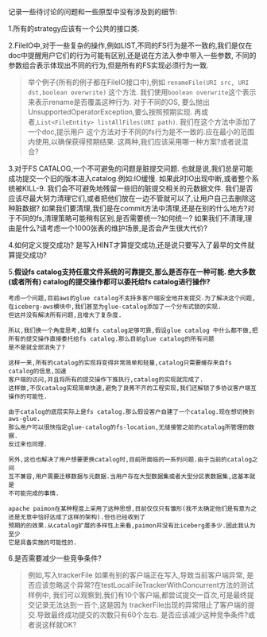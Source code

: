 记录一些待讨论的问题和一些原型中没有涉及到的细节:

1.所有的strategy应该有一个公共的接口类.

2.FileIO中,对于一些复杂的操作,例如LIST,不同的FS行为是不一致的,我们是仅在doc中提醒用户它们的行为可能有区别,还是说在方法入参中带入一些参数,
不同的参数组合表示体现出不同的行为,但是所有的FS实现必须行为一致. 
>举个例子(所有的例子都在FileIO接口中),例如 `renameFile(URI src, URI dst,boolean overwrite)` 这个方法.
我们使用`boolean overwrite`这个表示来表示rename是否覆盖这种行为. 对于不同的OS,
要么抛出 UnsupportedOperatorException,要么按照预期实现.
再或者,`List<FileEntity> listAllFiles(URI path)`. 我们在这个方法中添加了一个doc,提示用户
这个方法对于不同的fs行为是不一致的.应在最小的范围内使用,以确保获得预期结果. 这两种,我们应该采用哪一种方案?或者说混合?


3.对于FS CATALOG,一个不可避免的问题是脏提交问题. 也就是说,我们总是可能成功提交一个旧的版本进入catalog.例如:IO缓慢.
如果此时IO出现中断,或者整个系统被KILL-9. 我们会不可避免地残留一些旧的脏提交相关的元数据文件.
我们是否应该尽最大努力清理它们,或者把他们放在一边不管就可以了,让用户自己去删除这种脏数据?
如果我们要清理,我们是在commit方法中清理,还是在别的什么地方?对于不同的fs,清理策略可能稍有区别,是否需要统一?如何统一?
如果我们不清理,理由是什么?请考虑一个1000张表的维护场景,是否会产生很大代价?

4.如何定义提交成功? 是写入HINT才算提交成功,还是说只要写入了最早的文件就算提交成功?

5.**假设fs catalog支持任意文件系统的可靠提交,那么是否存在一种可能. 绝大多数(或者所有)
catalog的提交操作都可以委托给fs catalog进行操作?**
```
考虑一个问题,目前aws的glue catalog不支持多客户端安全地并发提交.为了解决这个问题,
在iceberg-aws模块中,我们甚至为glue-catalog添加了一个分布式锁的实现.
但这并没有解决所有问题,且增大了复杂度.

所以,我们换一个角度思考,如果fs catalog足够可靠,假设glue catalog 中什么都不做,把所有的提交操作直接委托给fs catalog.那么目前glue catalog的所有问题
是不是就全部消失了?

这样一来,所有的catalog的实现将变得非常简单和轻量,catalog只需要缓存来自fs catalog的信息,加速
客户端的访问,并且将所有的提交操作下推执行,catalog的实现就完成了.
这样做,不仅catalog实现简单快速,避免了良莠不齐的工程实现,我们还解锁了多协议客户端互操作的可能性.

由于catalog的底层实际上是fs catalog.那么假设客户自建了一个catalog.现在想切换到aws-glue.
那么用户可以很快指定glue-catalog的fs-location,无缝接管之前的catalog所管理的数据.
反过来也同理.

另外,这也也解决了用户想要更换catalog时,目前所面临的一系列问题.由于当前的catalog之间
互不兼容,用户需要迁移数据与元数据.当用户存在大型数据集或者大型分区表数据集,这基本就是
不可能完成的事情.

apache paimon在某种程度上采用了这种思想,目前仅仅只有雏形(我不太确定他们是有意为之还是无意中恰好达成了这样的架构).但也已经收到了
预期的的效果.从catalog扩展的多样性上来看,paimon并没有比iceberg差多少.因此我认为至少
它是具备实施的可能性的.
```


6.是否需要减少一些竞争条件?
>例如,写入trackerFile 如果有别的客户端正在写入,导致当前客户端异常,
是否应该忽略这个异常?在testLocalFileTrackerWithConcurrent方法的测试样例中,
我们可以观察到,我们有10个客户端,都尝试提交一百次,可是最终提交记录无法达到一百个,这是因为
trackerFile出现的异常阻止了客户端的提交.导致最终成功提交的次数只有60个左右.
是否应该减少这种竞争条件?或者说这样就OK?
